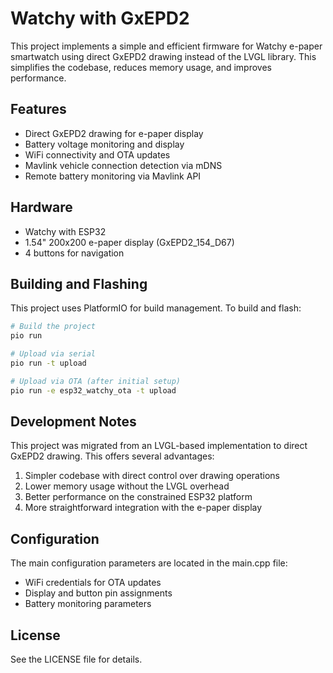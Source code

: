 # Watchy with GxEPD2

This project implements a simple and efficient firmware for Watchy e-paper smartwatch using direct GxEPD2 drawing instead of the LVGL library. This simplifies the codebase, reduces memory usage, and improves performance.

## Features

- Direct GxEPD2 drawing for e-paper display
- Battery voltage monitoring and display
- WiFi connectivity and OTA updates
- Mavlink vehicle connection detection via mDNS
- Remote battery monitoring via Mavlink API

## Hardware

- Watchy with ESP32
- 1.54" 200x200 e-paper display (GxEPD2_154_D67)
- 4 buttons for navigation

## Building and Flashing

This project uses PlatformIO for build management. To build and flash:

```bash
# Build the project
pio run

# Upload via serial
pio run -t upload

# Upload via OTA (after initial setup)
pio run -e esp32_watchy_ota -t upload
```

## Development Notes

This project was migrated from an LVGL-based implementation to direct GxEPD2 drawing. This offers several advantages:

1. Simpler codebase with direct control over drawing operations
2. Lower memory usage without the LVGL overhead
3. Better performance on the constrained ESP32 platform
4. More straightforward integration with the e-paper display

## Configuration

The main configuration parameters are located in the main.cpp file:

- WiFi credentials for OTA updates
- Display and button pin assignments
- Battery monitoring parameters

## License

See the LICENSE file for details.

